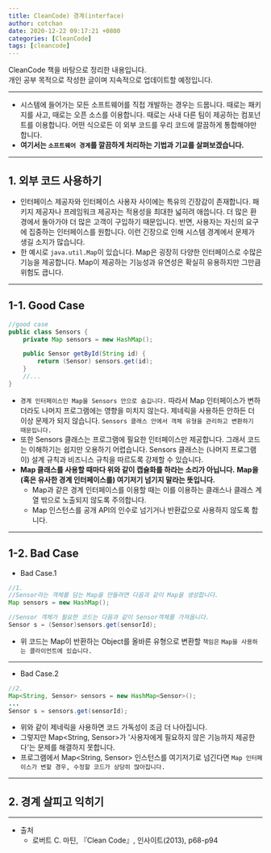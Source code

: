 ```yaml
---
title: CleanCode) 경계(interface)
author: cotchan 
date: 2020-12-22 09:17:21 +0800
categories: [CleanCode] 
tags: [cleancode]
---
```


CleanCode 책을 바탕으로 정리한 내용입니다.            
개인 공부 목적으로 작성한 글이며 지속적으로 업데이트할 예정입니다.        

---
 
+ 시스템에 들어가는 모든 소프트웨어를 직접 개발하는 경우는 드뭅니다. 때로는 패키지를 사고, 때로는 오픈 소스를 이용합니다. 때로는 사내 다른 팀이 제공하는 컴포넌트를 이용합니다. 어떤 식으로든 이 외부 코드를 우리 코드에 깔끔하게 통합해야만 합니다.  
+ **여기서는 `소프트웨어 경계`를 깔끔하게 처리하는 기법과 기교를 살펴보겠습니다.** 

---

## 1. 외부 코드 사용하기

+ 인터페이스 제공자와 인터페이스 사용자 사이에는 특유의 긴장감이 존재합니다. 패키지 제공자나 프레임워크 제공자는 적용성을 최대한 넓히려 애씁니다. 더 많은 환경에서 돌아가야 더 많은 고객이 구입하기 때문입니다. 반면, 사용자는 자신의 요구에 집중하는 인터페이스를 원합니다. 이런 긴장으로 인해 시스템 경계에서 문제가 생길 소지가 많습니다. 
+ 한 예시로 `java.util.Map`이 있습니다. Map은 굉장히 다양한 인터페이스로 수많은 기능을 제공합니다. Map이 제공하는 기능성과 유연성은 확실히 유용하지만 그만큼 위험도 큽니다.

---

## 1-1. Good Case

```java
//good case
public class Sensors {
    private Map sensors = new HashMap();

    public Sensor getById(String id) {
        return (Sensor) sensors.get(id);
    }
    //...
}
```

+ `경계 인터페이스인 Map을 Sensors 안으로 숨깁니다.` 따라서 Map 인터페이스가 변하더라도 나머지 프로그램에는 영향을 미치지 않는다. 제네릭을 사용하든 안하든 더 이상 문제가 되지 않습니다. `Sensors 클래스 안에서 객체 유형을 관리하고 변환하기 때문입니다.` 
+ 또한 Sensors 클래스는 프로그램에 필요한 인터페이스만 제공합니다. 그래서 코드는 이해하기는 쉽지만 오용하기 어렵습니다. Sensors 클래스는 (나머지 프로그램이) 설계 규칙과 비즈니스 규칙을 따르도록 강제할 수 있습니다.
+ **Map 클래스를 사용할 때마다 위와 같이 캡슐화를 하라는 소리가 아닙니다.** **Map을 (혹은 유사한 경계 인터페이스를) 여기저기 넘기지 말라는 뜻입니다.**
    + Map과 같은 경계 인터페이스를 이용할 때는 이를 이용하는 클래스나 클래스 계열 밖으로 노출되지 않도록 주의합니다.
    + Map 인스턴스를 공개 API의 인수로 넘기거나 반환값으로 사용하지 않도록 합니다.

---

## 1-2. Bad Case

+ Bad Case.1

```java
//1.
//Sensor라는 객체를 담는 Map을 만들려면 다음과 같이 Map을 생성합니다.
Map sensors = new HashMap();

//Sensor 객체가 필요한 코드는 다음과 같이 Sensor객체를 가져옵니다. 
Sensor s = (Sensor)sensors.get(sensorId);
```

+ 위 코드는 Map이 반환하는 Object를 올바른 유형으로 변환할 `책임은` `Map을 사용하는 클라이언트에 있습니다.`

---

+ Bad Case.2

```java
//2.
Map<String, Sensor> sensors = new HashMap<Sensor>();
...
Sensor s = sensors.get(sensorId);
```

+ 위와 같이 제네릭을 사용하면 코드 가독성이 조금 더 나아집니다.
+ 그렇지만 Map<String, Sensor>가 '사용자에게 필요하지 않은 기능까지 제공한다'는 문제를 해결하지 못합니다.
+ 프로그램에서 Map<String, Sensor> 인스턴스를 여기저기로 넘긴다면 `Map 인터페이스가 변할 경우, 수정할 코드가 상당히 많아집니다.`


---

## 2. 경계 살피고 익히기


---

+ 출처	
	+ 로버트 C. 마틴, 『Clean Code』, 인사이트(2013), p68-p94
